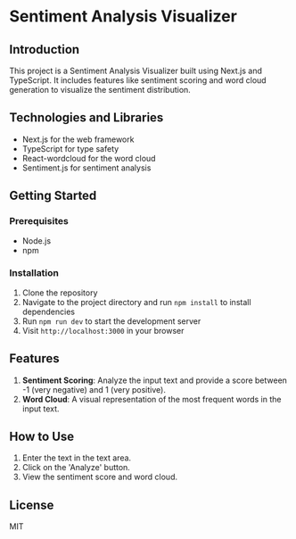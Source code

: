 # Sentiment Analysis Visualizer

## Introduction

This project is a Sentiment Analysis Visualizer built using Next.js and TypeScript. It includes features like sentiment scoring and word cloud generation to visualize the sentiment distribution.

## Technologies and Libraries

- Next.js for the web framework
- TypeScript for type safety
- React-wordcloud for the word cloud
- Sentiment.js for sentiment analysis

## Getting Started

### Prerequisites

- Node.js
- npm

### Installation

1. Clone the repository
2. Navigate to the project directory and run `npm install` to install dependencies
3. Run `npm run dev` to start the development server
4. Visit `http://localhost:3000` in your browser

## Features

1. **Sentiment Scoring**: Analyze the input text and provide a score between -1 (very negative) and 1 (very positive).
2. **Word Cloud**: A visual representation of the most frequent words in the input text.

## How to Use

1. Enter the text in the text area.
2. Click on the 'Analyze' button.
3. View the sentiment score and word cloud.

## License

MIT
